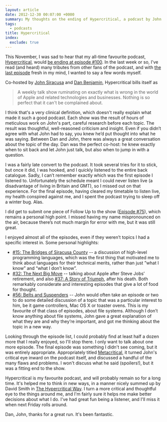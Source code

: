 ```yaml
---
layout: article
date: 2012-12-30 00:07:00 +0000
summary: My thoughts on the ending of Hypercritical, a podcast by John Siracusa.
tags:
  - podcasts
title: Hypercritical
index:
  exclude: true
---
```


This November, I was sad to hear that my all-time favourite podcast, [Hypercritical][1], would [be ending at episode #100][2]. In the last week or so, I've read (and heard) many tributes from other fans of the podcast, and with [the last episode][6] fresh in my mind, I wanted to say a few words myself.

Co-hosted by [John Siracusa][4] and [Dan Benjamin][5], Hypercritical bills itself as

> A weekly talk show ruminating on exactly what is wrong in the world of Apple and related technologies and businesses. Nothing is so perfect that it can't be complained about.

I think that's a very clinical definition, which doesn't really explain what made it such a good podcast. Each show was the result of hours of meticulous work on John's part, careful research before each topic. The result was thoughtful, well-reasoned criticism and insight. Even if you didn’t agree with what John had to say, you knew he’d put thought into what he was saying. Between Dan and John, there was always a great conversation about the topic of the day. Dan was the perfect co-host: he knew exactly when to sit back and let John just talk, but also when to jump in with a question.

I was a fairly late convert to the podcast. It took several tries for it to stick, but once it did, I was hooked, and I quickly listened to the entire back catalogue. Sadly, I can’t remember exactly which was the first episode I listened to. Unfortunately the schedule meant I could never listen live (a disadvantage of living in Britain and GMT), so I missed out on that experience. For the final episode, having cleared my timetable to listen live, my health conspired against me, and I spent the podcast trying to sleep off a winter bug. Alas.

I did get to submit one piece of Follow Up to the show ([Episode #75][7]), which remains a personal high point. I missed having my name mispronounced on the air, because there’s not much margin for error with me, but it was still great.

I enjoyed almost all of the episodes, even if they weren’t topics I had a specific interest in. Some personal highlights:

* [#15: The Bridges of Siracusa County][8] -- a discussion of high-level programming languages, which was the first thing that motivated me to think about languages for their technical merits, rather than just ”what I know” and “what I don’t know”.
* [#32: The Next Big Move][9] -- talking about Apple after Steve Jobs’ retirement, and also [#37: A Story of Triumph][10], after his death. Both remarkably considerate and interesting episodes that give a lot of food for thought.
* [#56: Belts and Suspenders][11] -- John would often take an episode or two to do some detailed discussion of a topic that was a particular interest to him, be it game controllers, Mac OS X or toaster ovens. This is my favourite of that class of episodes, about file systems. Although I don’t know anything about file systems, John gave a great explanation of what they are and why they’re important, and got me thinking about the topic in a new way.

Looking through the episode list, I could probably find at least half a dozen more that I really enjoyed, so I'll stop there. I only want to talk about one more episode. The final episode was something I didn't see coming, but it was entirely appropriate. Appropriately titled [Metacritical][12], it turned John's critical eye inward on the podcast itself, and discussed a handful of the many flaws and problems. I won't discuss what he said (spoilers!), but it was a fitting end to the show.

Hypercritical is my favourite podcast, and will probably remain so for a long time. It's helped me to think in new ways, in a manner nicely summed up by David Smith in [The Hypercritical Way][3]. I turn a more critical and thoughtful eye to the things around me, and I'm fairly sure it helps me make better decisions about what I do. I've had great fun being a listener, and I'll miss it when next Friday rolls around.

Dan, John, thanks for a great run. It's been fantastic.

[3]: http://david-smith.org/blog/2012/12/21/the-hypercritical-way/
[2]: http://blog.5by5.tv/articles/2012/11/18/state-of-the-union-address-for-2012
[1]: http://5by5.tv/hypercritical
[4]: http://www.twitter.com/siracusa
[5]: http://www.twitter.com/danbenjamin
[6]: http://5by5.tv/hypercritical/100
[7]: http://5by5.tv/hypercritical/75
[8]: http://5by5.tv/hypercritical/15
[9]: http://5by5.tv/hypercritical/32
[10]: http://5by5.tv/hypercritical/37
[11]: http://5by5.tv/hypercritical/56
[12]: http://5by5.tv/hypercritical/100
